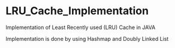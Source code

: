 # LRU_Cache_Implementation
Implementation of Least Recently used (LRU) Cache in JAVA 

Implementation is done by using Hashmap and Doubly Linked List 
